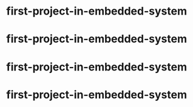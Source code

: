 # first-project-in-embedded-system
# first-project-in-embedded-system
# first-project-in-embedded-system
# first-project-in-embedded-system
